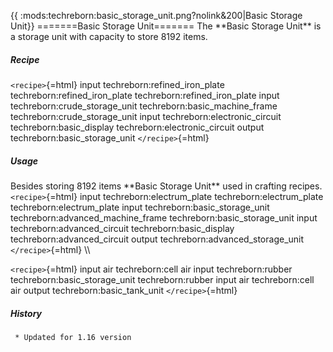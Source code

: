 {{ :mods:techreborn:basic_storage_unit.png?nolink&200\|Basic Storage
Unit}} =======Basic Storage Unit======= The \*\*Basic Storage Unit\*\*
is a storage unit with capacity to store 8192 items.

##### Recipe

`<recipe>`{=html} input techreborn:refined_iron_plate
techreborn:refined_iron_plate techreborn:refined_iron_plate input
techreborn:crude_storage_unit techreborn:basic_machine_frame
techreborn:crude_storage_unit input techreborn:electronic_circuit
techreborn:basic_display techreborn:electronic_circuit output
techreborn:basic_storage_unit `</recipe>`{=html}

##### Usage

Besides storing 8192 items \*\*Basic Storage Unit\*\* used in crafting
recipes. `<recipe>`{=html} input techreborn:electrum_plate
techreborn:electrum_plate techreborn:electrum_plate input
techreborn:basic_storage_unit techreborn:advanced_machine_frame
techreborn:basic_storage_unit input techreborn:advanced_circuit
techreborn:basic_display techreborn:advanced_circuit output
techreborn:advanced_storage_unit `</recipe>`{=html} \\\\

`<recipe>`{=html} input air techreborn:cell air input techreborn:rubber
techreborn:basic_storage_unit techreborn:rubber input air
techreborn:cell air output techreborn:basic_tank_unit `</recipe>`{=html}

##### History

` * Updated for 1.16 version`
